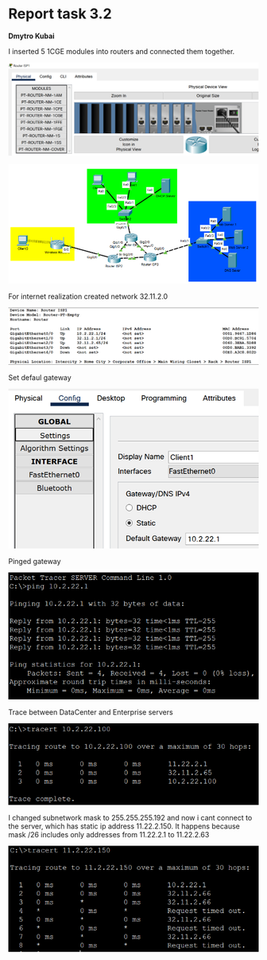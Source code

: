 # Report task 3.2

**Dmytro Kubai**

I inserted 5 1CGE modules into routers and connected them together.

![pic1](screenshots/1.png)

![pic2](screenshots/2.png)

For internet realization created network 32.11.2.0 

![pic3](screenshots/3.png)

Set defaul gateway 

![pic4](screenshots/4.png)

Pinged gateway

![pic5](screenshots/5.png)

Trace between DataCenter and Enterprise servers

![pic6](screenshots/6.png)

I changed subnetwork mask to 255.255.255.192 and now i cant connect to the server, which has static ip address 11.22.2.150. It happens because mask /26 includes only addresses from 11.22.2.1 to 11.22.2.63

![pic7](screenshots/7.png)




